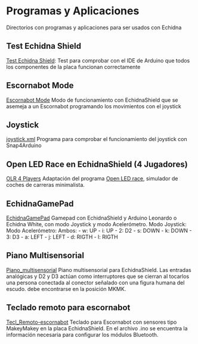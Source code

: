 # Programas y Aplicaciones

Directorios con programas y aplicaciones para ser usados con Echidna

## Test Echidna Shield
[Test Echidna Shield](https://github.com/EchidnaShield/Recursos/tree/master/Aplicaciones%20Varias/TestEchidnaShield/TestEchidnaShield.ino): Test para comprobar con el IDE de Arduino que todos los componentes de la placa funcionan correctamente


## Escornabot Mode
[Escornabot Mode](https://github.com/EchidnaShield/Recursos/tree/master/Aplicaciones%20Varias/EscornabotMode/EscornabotMode.ino)
Modo de funcionamiento con EchidnaShield que se asemeja a un Escornabot programando los movimientos con el joystick

## Joystick
[joystick.xml](https://github.com/EchidnaShield/Recursos/tree/master/Aplicaciones%20Varias/joystick.xml)
Programa para comprobar el funcionamiento del joystick con Snap4Arduino

## Open LED Race en EchidnaShield (4 Jugadores)
[OLR 4 Players](https://github.com/EchidnaShield/Recursos/tree/master/Aplicaciones%20Varias/Echidna_OLR_4P)
Adaptación del programa [Open LED race](https://openledrace.net/), simulador de coches de carreras minimalista.

## EchidnaGamePad
[EchidnaGamePad](https://github.com/EchidnaShield/Recursos/tree/master/Aplicaciones%20Varias/EchidnaGamePad)
Gamepad con EchidnaShield y Arduino Leonardo o Echidna White, con modo Joystick y modo Acelerómetro. 
  Modo Joystick:      Modo Acelerómetro:    Ambos:
    - w: UP              - i: UP            - 2: D2
    - s: DOWN            - k: DOWN          - 3: D3
    - a: LEFT            - j: LEFT
    - d: RIGTH           - l: RIGTH
    
## Piano Multisensorial
[Piano_multisensorial](https://github.com/EchidnaShield/Recursos/tree/master/Aplicaciones%20Varias/Piano_multisensorial)
Piano multisensorial para EchidnaShield. Las entradas analógicas y D2 y D3 actúan como interruptores que se cierran al tocarlos una persona conectada al conector señalado con una figura humana del escudo. debe encontrarse en la posición MKMK.

## Teclado remoto para escornabot
[Tecl_Remoto-escornabot](https://github.com/EchidnaShield/Recursos/tree/master/Aplicaciones%20Varias/Tecl_Remoto-escornabot)
Teclado para Escornabot con sensores tipo MakeyMakey en la placa EchidnaShield. En el archivo .ino se encuentra la información necesaria para configurar los módulos Bluetooth.
